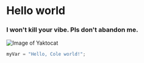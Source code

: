 # Hello world
### I won't kill your vibe. Pls don't abandon me.
![Image of Yaktocat](https://octodex.github.com/images/yaktocat.png)
``` python
myVar = "Hello, Cole world!";
```
